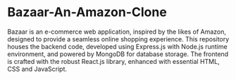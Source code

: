 # Bazaar-An-Amazon-Clone

Bazaar is an e-commerce web application, inspired by the likes of Amazon, designed to provide a seamless online shopping experience. This repository houses the backend code, developed using Express.js with Node.js runtime environment, and powered by MongoDB for database storage. The frontend is crafted with the robust React.js library, enhanced with essential HTML, CSS and JavaScript. 
